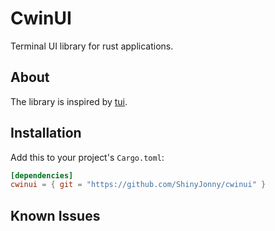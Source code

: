 # CwinUI

Terminal UI library for rust applications.

## About

The library is inspired by [tui](https://github.com/fdehau/tui-rs/).

## Installation

Add this to your project's `Cargo.toml`:

```toml
[dependencies]
cwinui = { git = "https://github.com/ShinyJonny/cwinui" }
```

## Known Issues

<!-- TODO -->
